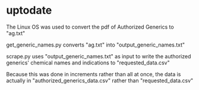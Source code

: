 # uptodate

The Linux OS was used to convert the pdf of Authorized Generics to "ag.txt"

get_generic_names.py converts "ag.txt" into "output_generic_names.txt"

scrape.py uses "output_generic_names.txt" as input to write the authorized generics' chemical names and indications to "requested_data.csv"

Because this was done in increments rather than all at once, the data is actually in "authorized_generics_data.csv" rather than "requested_data.csv"
